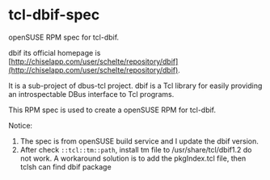 # tcl-dbif-spec

openSUSE RPM spec for tcl-dbif.

dbif its official homepage is
[http://chiselapp.com/user/schelte/repository/dbif](http://chiselapp.com/user/schelte/repository/dbif).

It is a sub-project of dbus-tcl project. dbif is a Tcl library for easily providing
an introspectable DBus interface to Tcl programs.

This RPM spec is used to create a openSUSE RPM for tcl-dbif.

Notice:
1. The spec is from openSUSE build service and I update the dbif version.
2. After check `::tcl::tm::path`, install tm file to /usr/share/tcl/dbif1.2
   do not work. A workaround solution is to add the pkgIndex.tcl file,
   then tclsh can find dbif package

